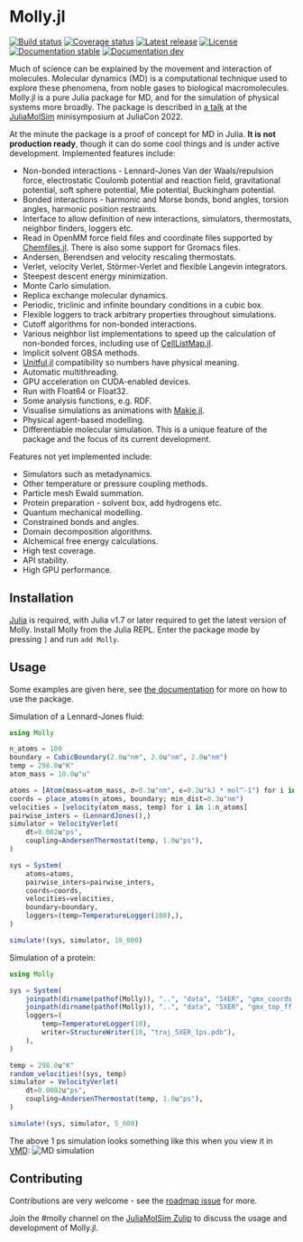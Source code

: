 # Molly.jl

[![Build status](https://github.com/JuliaMolSim/Molly.jl/workflows/CI/badge.svg)](https://github.com/JuliaMolSim/Molly.jl/actions)
[![Coverage status](https://codecov.io/gh/JuliaMolSim/Molly.jl/branch/master/graph/badge.svg?token=RD9XF0W90L)](https://codecov.io/gh/JuliaMolSim/Molly.jl)
[![Latest release](https://img.shields.io/github/release/JuliaMolSim/Molly.jl.svg)](https://github.com/JuliaMolSim/Molly.jl/releases/latest)
[![License](https://img.shields.io/badge/license-MIT-green.svg)](https://github.com/JuliaMolSim/Molly.jl/blob/master/LICENSE.md)
[![Documentation stable](https://img.shields.io/badge/docs-stable-blue.svg)](https://JuliaMolSim.github.io/Molly.jl/stable)
[![Documentation dev](https://img.shields.io/badge/docs-dev-blue.svg)](https://JuliaMolSim.github.io/Molly.jl/dev)

Much of science can be explained by the movement and interaction of molecules.
Molecular dynamics (MD) is a computational technique used to explore these phenomena, from noble gases to biological macromolecules.
Molly.jl is a pure Julia package for MD, and for the simulation of physical systems more broadly.
The package is described in [a talk](https://youtu.be/trapn-yIv8g?t=1889) at the [JuliaMolSim](https://juliamolsim.github.io) minisymposium at JuliaCon 2022.

At the minute the package is a proof of concept for MD in Julia.
**It is not production ready**, though it can do some cool things and is under active development.
Implemented features include:
- Non-bonded interactions - Lennard-Jones Van der Waals/repulsion force, electrostatic Coulomb potential and reaction field, gravitational potential, soft sphere potential, Mie potential, Buckingham potential.
- Bonded interactions - harmonic and Morse bonds, bond angles, torsion angles, harmonic position restraints.
- Interface to allow definition of new interactions, simulators, thermostats, neighbor finders, loggers etc.
- Read in OpenMM force field files and coordinate files supported by [Chemfiles.jl](https://github.com/chemfiles/Chemfiles.jl). There is also some support for Gromacs files.
- Andersen, Berendsen and velocity rescaling thermostats.
- Verlet, velocity Verlet, Störmer-Verlet and flexible Langevin integrators.
- Steepest descent energy minimization.
- Monte Carlo simulation.
- Replica exchange molecular dynamics.
- Periodic, triclinic and infinite boundary conditions in a cubic box.
- Flexible loggers to track arbitrary properties throughout simulations.
- Cutoff algorithms for non-bonded interactions.
- Various neighbor list implementations to speed up the calculation of non-bonded forces, including use of [CellListMap.jl](https://github.com/m3g/CellListMap.jl).
- Implicit solvent GBSA methods.
- [Unitful.jl](https://github.com/PainterQubits/Unitful.jl) compatibility so numbers have physical meaning.
- Automatic multithreading.
- GPU acceleration on CUDA-enabled devices.
- Run with Float64 or Float32.
- Some analysis functions, e.g. RDF.
- Visualise simulations as animations with [Makie.jl](https://makie.juliaplots.org/stable).
- Physical agent-based modelling.
- Differentiable molecular simulation. This is a unique feature of the package and the focus of its current development.

Features not yet implemented include:
- Simulators such as metadynamics.
- Other temperature or pressure coupling methods.
- Particle mesh Ewald summation.
- Protein preparation - solvent box, add hydrogens etc.
- Quantum mechanical modelling.
- Constrained bonds and angles.
- Domain decomposition algorithms.
- Alchemical free energy calculations.
- High test coverage.
- API stability.
- High GPU performance.

## Installation

[Julia](https://julialang.org/downloads) is required, with Julia v1.7 or later required to get the latest version of Molly.
Install Molly from the Julia REPL.
Enter the package mode by pressing `]` and run `add Molly`.

## Usage

Some examples are given here, see [the documentation](https://juliamolsim.github.io/Molly.jl/stable/docs) for more on how to use the package.

Simulation of a Lennard-Jones fluid:
```julia
using Molly

n_atoms = 100
boundary = CubicBoundary(2.0u"nm", 2.0u"nm", 2.0u"nm")
temp = 298.0u"K"
atom_mass = 10.0u"u"

atoms = [Atom(mass=atom_mass, σ=0.3u"nm", ϵ=0.2u"kJ * mol^-1") for i in 1:n_atoms]
coords = place_atoms(n_atoms, boundary; min_dist=0.3u"nm")
velocities = [velocity(atom_mass, temp) for i in 1:n_atoms]
pairwise_inters = (LennardJones(),)
simulator = VelocityVerlet(
    dt=0.002u"ps",
    coupling=AndersenThermostat(temp, 1.0u"ps"),
)

sys = System(
    atoms=atoms,
    pairwise_inters=pairwise_inters,
    coords=coords,
    velocities=velocities,
    boundary=boundary,
    loggers=(temp=TemperatureLogger(100),),
)

simulate!(sys, simulator, 10_000)
```

Simulation of a protein:
```julia
using Molly

sys = System(
    joinpath(dirname(pathof(Molly)), "..", "data", "5XER", "gmx_coords.gro"),
    joinpath(dirname(pathof(Molly)), "..", "data", "5XER", "gmx_top_ff.top");
    loggers=(
        temp=TemperatureLogger(10),
        writer=StructureWriter(10, "traj_5XER_1ps.pdb"),
    ),
)

temp = 298.0u"K"
random_velocities!(sys, temp)
simulator = VelocityVerlet(
    dt=0.0002u"ps",
    coupling=AndersenThermostat(temp, 1.0u"ps"),
)

simulate!(sys, simulator, 5_000)
```

The above 1 ps simulation looks something like this when you view it in [VMD](https://www.ks.uiuc.edu/Research/vmd):
![MD simulation](https://github.com/JuliaMolSim/Molly.jl/raw/master/data/5XER/sim_1ps.gif)

## Contributing

Contributions are very welcome - see the [roadmap issue](https://github.com/JuliaMolSim/Molly.jl/issues/2) for more.

Join the #molly channel on the [JuliaMolSim Zulip](https://juliamolsim.zulipchat.com/join/j5sqhiajbma5hw55hy6wtzv7) to discuss the usage and development of Molly.jl.
